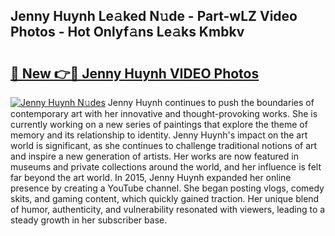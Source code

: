 ## Jenny Huynh Le𝚊ked N𝚞de - Part-wLZ Video Photos - Hot Onlyf𝚊ns Le𝚊ks Kmbkv

# <h2><a href="http://ab85646.deff.icu/?id=Jenny+Huynh">🔗 New 👉🔴 Jenny Huynh VIDEO Photos</a></h2>

[![Jenny Huynh N𝚞des](https://i.imgur.com/rIISA9y.gif)](http://ab85646.deff.icu/?id=Jenny+Huynh)
Jenny Huynh continues to push the boundaries of contemporary art with her innovative and thought-provoking works. She is currently working on a new series of paintings that explore the theme of memory and its relationship to identity. Jenny Huynh's impact on the art world is significant, as she continues to challenge traditional notions of art and inspire a new generation of artists. Her works are now featured in museums and private collections around the world, and her influence is felt far beyond the art world. In 2015, Jenny Huynh expanded her online presence by creating a YouTube channel. She began posting vlogs, comedy skits, and gaming content, which quickly gained traction. Her unique blend of humor, authenticity, and vulnerability resonated with viewers, leading to a steady growth in her subscriber base.
